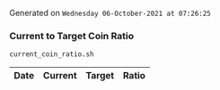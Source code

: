 Generated on `Wednesday 06-October-2021 at 07:26:25`

### Current to Target Coin Ratio
`current_coin_ratio.sh`

Date|Current|Target|Ratio
---|---|---|---
